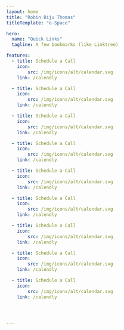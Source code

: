```yaml
---
layout: home
title: "Robin Biju Thomas"
titleTemplate: "e-Space"

hero:
  name: "Quick Links"
  tagline: A few bookmarks (like Linktree)

features:
  - title: Schedule a Call 
    icon:
        src: /img/icons/alt/calendar.svg 
    link: /calendly

  - title: Schedule a Call 
    icon:
        src: /img/icons/alt/calendar.svg 
    link: /calendly

  - title: Schedule a Call 
    icon:
        src: /img/icons/alt/calendar.svg 
    link: /calendly

  - title: Schedule a Call 
    icon:
        src: /img/icons/alt/calendar.svg 
    link: /calendly

  - title: Schedule a Call 
    icon:
        src: /img/icons/alt/calendar.svg 
    link: /calendly

  - title: Schedule a Call 
    icon:
        src: /img/icons/alt/calendar.svg 
    link: /calendly

  - title: Schedule a Call 
    icon:
        src: /img/icons/alt/calendar.svg 
    link: /calendly

  - title: Schedule a Call 
    icon:
        src: /img/icons/alt/calendar.svg 
    link: /calendly

  - title: Schedule a Call 
    icon:
        src: /img/icons/alt/calendar.svg 
    link: /calendly



  
---
```


